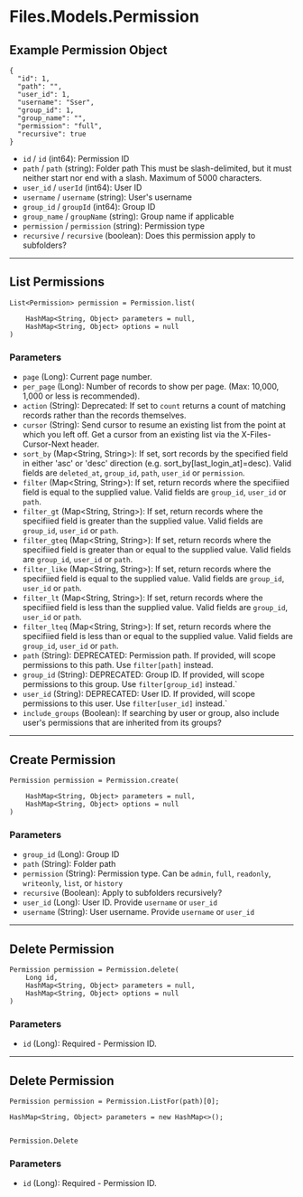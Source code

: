 # Files.Models.Permission

## Example Permission Object

```
{
  "id": 1,
  "path": "",
  "user_id": 1,
  "username": "Sser",
  "group_id": 1,
  "group_name": "",
  "permission": "full",
  "recursive": true
}
```

* `id` / `id`  (int64): Permission ID
* `path` / `path`  (string): Folder path This must be slash-delimited, but it must neither start nor end with a slash. Maximum of 5000 characters.
* `user_id` / `userId`  (int64): User ID
* `username` / `username`  (string): User's username
* `group_id` / `groupId`  (int64): Group ID
* `group_name` / `groupName`  (string): Group name if applicable
* `permission` / `permission`  (string): Permission type
* `recursive` / `recursive`  (boolean): Does this permission apply to subfolders?


---

## List Permissions

```
List<Permission> permission = Permission.list(
    
    HashMap<String, Object> parameters = null,
    HashMap<String, Object> options = null
)
```

### Parameters

* `page` (Long): Current page number.
* `per_page` (Long): Number of records to show per page.  (Max: 10,000, 1,000 or less is recommended).
* `action` (String): Deprecated: If set to `count` returns a count of matching records rather than the records themselves.
* `cursor` (String): Send cursor to resume an existing list from the point at which you left off.  Get a cursor from an existing list via the X-Files-Cursor-Next header.
* `sort_by` (Map<String, String>): If set, sort records by the specified field in either 'asc' or 'desc' direction (e.g. sort_by[last_login_at]=desc). Valid fields are `deleted_at`, `group_id`, `path`, `user_id` or `permission`.
* `filter` (Map<String, String>): If set, return records where the specifiied field is equal to the supplied value. Valid fields are `group_id`, `user_id` or `path`.
* `filter_gt` (Map<String, String>): If set, return records where the specifiied field is greater than the supplied value. Valid fields are `group_id`, `user_id` or `path`.
* `filter_gteq` (Map<String, String>): If set, return records where the specifiied field is greater than or equal to the supplied value. Valid fields are `group_id`, `user_id` or `path`.
* `filter_like` (Map<String, String>): If set, return records where the specifiied field is equal to the supplied value. Valid fields are `group_id`, `user_id` or `path`.
* `filter_lt` (Map<String, String>): If set, return records where the specifiied field is less than the supplied value. Valid fields are `group_id`, `user_id` or `path`.
* `filter_lteq` (Map<String, String>): If set, return records where the specifiied field is less than or equal to the supplied value. Valid fields are `group_id`, `user_id` or `path`.
* `path` (String): DEPRECATED: Permission path.  If provided, will scope permissions to this path. Use `filter[path]` instead.
* `group_id` (String): DEPRECATED: Group ID.  If provided, will scope permissions to this group. Use `filter[group_id]` instead.`
* `user_id` (String): DEPRECATED: User ID.  If provided, will scope permissions to this user. Use `filter[user_id]` instead.`
* `include_groups` (Boolean): If searching by user or group, also include user's permissions that are inherited from its groups?


---

## Create Permission

```
Permission permission = Permission.create(
    
    HashMap<String, Object> parameters = null,
    HashMap<String, Object> options = null
)
```

### Parameters

* `group_id` (Long): Group ID
* `path` (String): Folder path
* `permission` (String):  Permission type.  Can be `admin`, `full`, `readonly`, `writeonly`, `list`, or `history`
* `recursive` (Boolean): Apply to subfolders recursively?
* `user_id` (Long): User ID.  Provide `username` or `user_id`
* `username` (String): User username.  Provide `username` or `user_id`


---

## Delete Permission

```
Permission permission = Permission.delete(
    Long id, 
    HashMap<String, Object> parameters = null,
    HashMap<String, Object> options = null
)
```

### Parameters

* `id` (Long): Required - Permission ID.


---

## Delete Permission

```
Permission permission = Permission.ListFor(path)[0];

HashMap<String, Object> parameters = new HashMap<>();


Permission.Delete
```

### Parameters

* `id` (Long): Required - Permission ID.

